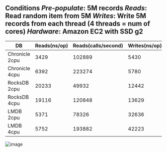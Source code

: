 **Conditions**
_Pre-populate_: 5M records
_Reads_: Read random item from 5M
_Writes_: Write 5M records from each thread (4 threads = num of cores)
_Hardware_: Amazon EC2 with SSD g2
---

| DB| Reads(ns/op) | Reads(calls/second) | Writes(ns/op) | Writes(calls/second) |
| --- | --- | --- | --- | --- | 
| Chronicle 2cpu | 3429 | 102889 | 5430 | 52267 |
| Chronicle 4cpu | 6392 | 223274 | 5780 | 92596 |
| RocksDB 2cpu | 20233 | 49932 | 12442 | 39937 |
| RocksDB 4cpu | 19116 | 120848 | 13629 | 74184 |
| LMDB 2cpu | 5371 | 78326 | 32636 | 28654 |
| LMDB 4cpu | 5752 | 193882 | 42223 | 48693 |

![image](https://user-images.githubusercontent.com/1706296/39830346-d6e81466-53c9-11e8-92fc-e309b51b3f08.png)
